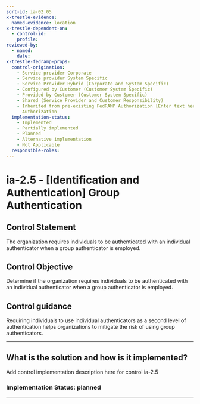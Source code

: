 ```yaml
---
sort-id: ia-02.05
x-trestle-evidence:
  named-evidence: location
x-trestle-dependent-on:
  - control-id:
    profile:
reviewed-by:
  - named:
    date:
x-trestle-fedramp-props:
  control-origination:
    - Service provider Corporate
    - Service provider System Specific
    - Service Provider Hybrid (Corporate and System Specific)
    - Configured by Customer (Customer System Specific)
    - Provided by Customer (Customer System Specific)
    - Shared (Service Provider and Customer Responsibility)
    - Inherited from pre-existing FedRAMP Authorization [Enter text here], Date of
      Authorization
  implementation-status:
    - Implemented
    - Partially implemented
    - Planned
    - Alternative implementation
    - Not Applicable
  responsible-roles:
---
```


# ia-2.5 - \[Identification and Authentication\] Group Authentication

## Control Statement

The organization requires individuals to be authenticated with an individual authenticator when a group authenticator is employed.

## Control Objective

Determine if the organization requires individuals to be authenticated with an individual authenticator when a group authenticator is employed.

## Control guidance

Requiring individuals to use individual authenticators as a second level of authentication helps organizations to mitigate the risk of using group authenticators.

______________________________________________________________________

## What is the solution and how is it implemented?

Add control implementation description here for control ia-2.5

### Implementation Status: planned

______________________________________________________________________
